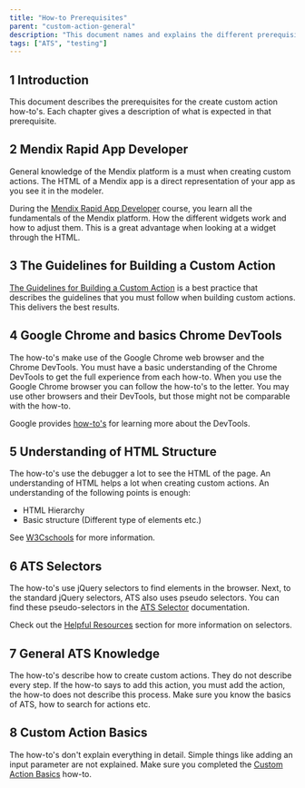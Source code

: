 ```yaml
---
title: "How-to Prerequisites"
parent: "custom-action-general"
description: "This document names and explains the different prerequisites for all how-to's in this category."
tags: ["ATS", "testing"]
---
```


## 1 Introduction

This document describes the prerequisites for the create custom action how-to's. Each chapter gives a description of what is expected in that prerequisite.

## 2 Mendix Rapid App Developer

General knowledge of the Mendix platform is a must when creating custom actions. The HTML of a Mendix app is a direct representation of your app as you see it in the modeler. 

During the [Mendix Rapid App Developer](https://developers.mendix.com/training/) course, you learn all the fundamentals of the Mendix platform. How the different widgets work and how to adjust them. This is a great advantage when looking at a widget through the HTML.

## 3 The Guidelines for Building a Custom Action

[The Guidelines for Building a Custom Action](/bestpractices/guidelines-custom-action) is a best practice that describes the guidelines that you must follow when building custom actions. This delivers the best results.

## 4 Google Chrome and basics Chrome DevTools

The how-to's make use of the Google Chrome web browser and the Chrome DevTools. You must have a basic understanding of the Chrome DevTools to get the full experience from each how-to. 
When you use the Google Chrome browser you can follow the how-to's to the letter. You may use other browsers and their DevTools, but those might not be comparable with the how-to. 

Google provides [how-to's](https://developers.google.com/web/tools/chrome-devtools/) for learning more about the DevTools.

## 5 Understanding of HTML Structure 

The how-to's use the debugger a lot to see the HTML of the page. An understanding of HTML helps a lot when creating custom actions. An understanding of the following points is enough:

* HTML Hierarchy
* Basic structure (Different type of elements etc.)

See [W3Cschools](https://www.w3schools.com/html/default.asp) for more information.

## 6 ATS Selectors

The how-to's use jQuery selectors to find elements in the browser. Next, to the standard jQuery selectors, ATS also uses pseudo selectors. You can find these pseudo-selectors in the [ATS Selector](/refguide-ats-1/selectors) documentation.

Check out the [Helpful Resources](custom-action-helpful-resources) section for more information on selectors.

## 7 General ATS Knowledge

The how-to's describe how to create custom actions. They do not describe every step. If the how-to says to add this action, you must add the action, the how-to does not describe this process. Make sure you know the basics of ATS, how to search for actions etc.

## 8 Custom Action Basics

The how-to's don't explain everything in detail. Simple things like adding an input parameter are not explained. Make sure you completed the [Custom Action Basics](custom-action-basics) how-to. 